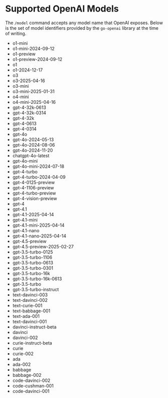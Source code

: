 # Supported OpenAI Models

The `/model` command accepts any model name that OpenAI exposes. Below is the set of model identifiers provided by the `go-openai` library at the time of writing.

- o1-mini
- o1-mini-2024-09-12
- o1-preview
- o1-preview-2024-09-12
- o1
- o1-2024-12-17
- o3
- o3-2025-04-16
- o3-mini
- o3-mini-2025-01-31
- o4-mini
- o4-mini-2025-04-16
- gpt-4-32k-0613
- gpt-4-32k-0314
- gpt-4-32k
- gpt-4-0613
- gpt-4-0314
- gpt-4o
- gpt-4o-2024-05-13
- gpt-4o-2024-08-06
- gpt-4o-2024-11-20
- chatgpt-4o-latest
- gpt-4o-mini
- gpt-4o-mini-2024-07-18
- gpt-4-turbo
- gpt-4-turbo-2024-04-09
- gpt-4-0125-preview
- gpt-4-1106-preview
- gpt-4-turbo-preview
- gpt-4-vision-preview
- gpt-4
- gpt-4.1
- gpt-4.1-2025-04-14
- gpt-4.1-mini
- gpt-4.1-mini-2025-04-14
- gpt-4.1-nano
- gpt-4.1-nano-2025-04-14
- gpt-4.5-preview
- gpt-4.5-preview-2025-02-27
- gpt-3.5-turbo-0125
- gpt-3.5-turbo-1106
- gpt-3.5-turbo-0613
- gpt-3.5-turbo-0301
- gpt-3.5-turbo-16k
- gpt-3.5-turbo-16k-0613
- gpt-3.5-turbo
- gpt-3.5-turbo-instruct
- text-davinci-003
- text-davinci-002
- text-curie-001
- text-babbage-001
- text-ada-001
- text-davinci-001
- davinci-instruct-beta
- davinci
- davinci-002
- curie-instruct-beta
- curie
- curie-002
- ada
- ada-002
- babbage
- babbage-002
- code-davinci-002
- code-cushman-001
- code-davinci-001
